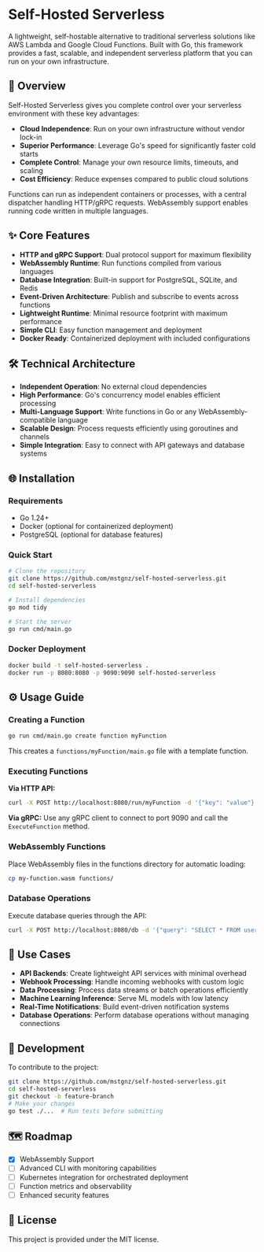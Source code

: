 # Self-Hosted Serverless

A lightweight, self-hostable alternative to traditional serverless solutions like AWS Lambda and Google Cloud Functions. Built with Go, this framework provides a fast, scalable, and independent serverless platform that you can run on your own infrastructure.

## 🚀 Overview

Self-Hosted Serverless gives you complete control over your serverless environment with these key advantages:

- **Cloud Independence**: Run on your own infrastructure without vendor lock-in
- **Superior Performance**: Leverage Go's speed for significantly faster cold starts
- **Complete Control**: Manage your own resource limits, timeouts, and scaling
- **Cost Efficiency**: Reduce expenses compared to public cloud solutions

Functions can run as independent containers or processes, with a central dispatcher handling HTTP/gRPC requests. WebAssembly support enables running code written in multiple languages.

## ✨ Core Features

- **HTTP and gRPC Support**: Dual protocol support for maximum flexibility
- **WebAssembly Runtime**: Run functions compiled from various languages
- **Database Integration**: Built-in support for PostgreSQL, SQLite, and Redis
- **Event-Driven Architecture**: Publish and subscribe to events across functions
- **Lightweight Runtime**: Minimal resource footprint with maximum performance
- **Simple CLI**: Easy function management and deployment
- **Docker Ready**: Containerized deployment with included configurations

## 🛠️ Technical Architecture

- **Independent Operation**: No external cloud dependencies
- **High Performance**: Go's concurrency model enables efficient processing
- **Multi-Language Support**: Write functions in Go or any WebAssembly-compatible language
- **Scalable Design**: Process requests efficiently using goroutines and channels
- **Simple Integration**: Easy to connect with API gateways and database systems

## 🌐 Installation

### Requirements

- Go 1.24+
- Docker (optional for containerized deployment)
- PostgreSQL (optional for database features)

### Quick Start

```sh
# Clone the repository
git clone https://github.com/mstgnz/self-hosted-serverless.git
cd self-hosted-serverless

# Install dependencies
go mod tidy

# Start the server
go run cmd/main.go
```

### Docker Deployment

```sh
docker build -t self-hosted-serverless .
docker run -p 8080:8080 -p 9090:9090 self-hosted-serverless
```

## ⚙️ Usage Guide

### Creating a Function

```sh
go run cmd/main.go create function myFunction
```

This creates a `functions/myFunction/main.go` file with a template function.

### Executing Functions

**Via HTTP API:**

```sh
curl -X POST http://localhost:8080/run/myFunction -d '{"key": "value"}'
```

**Via gRPC:**
Use any gRPC client to connect to port 9090 and call the `ExecuteFunction` method.

### WebAssembly Functions

Place WebAssembly files in the functions directory for automatic loading:

```sh
cp my-function.wasm functions/
```

### Database Operations

Execute database queries through the API:

```sh
curl -X POST http://localhost:8080/db -d '{"query": "SELECT * FROM users", "args": []}'
```

## 🎯 Use Cases

- **API Backends**: Create lightweight API services with minimal overhead
- **Webhook Processing**: Handle incoming webhooks with custom logic
- **Data Processing**: Process data streams or batch operations efficiently
- **Machine Learning Inference**: Serve ML models with low latency
- **Real-Time Notifications**: Build event-driven notification systems
- **Database Operations**: Perform database operations without managing connections

## 🔧 Development

To contribute to the project:

```sh
git clone https://github.com/mstgnz/self-hosted-serverless.git
cd self-hosted-serverless
git checkout -b feature-branch
# Make your changes
go test ./...  # Run tests before submitting
```

## 🗺️ Roadmap

- [x] WebAssembly Support
- [ ] Advanced CLI with monitoring capabilities
- [ ] Kubernetes integration for orchestrated deployment
- [ ] Function metrics and observability
- [ ] Enhanced security features

## 📄 License

This project is provided under the MIT license.
